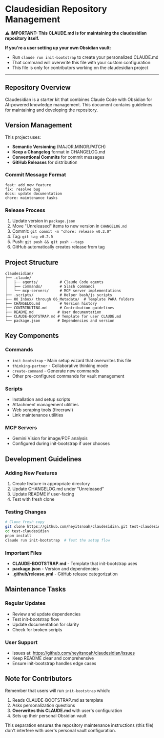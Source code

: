 # Claudesidian Repository Management

**⚠️ IMPORTANT: This CLAUDE.md is for maintaining the claudesidian repository itself.**

**If you're a user setting up your own Obsidian vault:**
- Run `claude run init-bootstrap` to create your personalized CLAUDE.md
- That command will overwrite this file with your custom configuration
- This file is only for contributors working on the claudesidian project

---

## Repository Overview

Claudesidian is a starter kit that combines Claude Code with Obsidian for AI-powered knowledge management. This document contains guidelines for maintaining and developing the repository.

## Version Management

This project uses:
- **Semantic Versioning** (MAJOR.MINOR.PATCH)
- **Keep a Changelog** format in CHANGELOG.md
- **Conventional Commits** for commit messages
- **GitHub Releases** for distribution

### Commit Message Format
```
feat: add new feature
fix: resolve bug
docs: update documentation
chore: maintenance tasks
```

### Release Process
1. Update version in `package.json`
2. Move "Unreleased" items to new version in `CHANGELOG.md`
3. Commit: `git commit -m "chore: release v0.2.0"`
4. Tag: `git tag v0.2.0`
5. Push: `git push && git push --tags`
6. GitHub automatically creates release from tag

## Project Structure

```
claudesidian/
├── .claude/
│   ├── agents/          # Claude Code agents
│   ├── commands/        # Slash commands
│   └── mcp-servers/     # MCP server implementations
├── .scripts/            # Helper bash/js scripts
├── 00_Inbox/ through 06_Metadata/  # Template PARA folders
├── CHANGELOG.md         # Version history
├── CONTRIBUTING.md      # Contribution guidelines
├── README.md           # User documentation
├── CLAUDE-BOOTSTRAP.md # Template for user CLAUDE.md
└── package.json        # Dependencies and version
```

## Key Components

### Commands
- `init-bootstrap` - Main setup wizard that overwrites this file
- `thinking-partner` - Collaborative thinking mode
- `create-command` - Generate new commands
- Other pre-configured commands for vault management

### Scripts
- Installation and setup scripts
- Attachment management utilities
- Web scraping tools (firecrawl)
- Link maintenance utilities

### MCP Servers
- Gemini Vision for image/PDF analysis
- Configured during init-bootstrap if user chooses

## Development Guidelines

### Adding New Features
1. Create feature in appropriate directory
2. Update CHANGELOG.md under "Unreleased"
3. Update README if user-facing
4. Test with fresh clone

### Testing Changes
```bash
# Clone fresh copy
git clone https://github.com/heyitsnoah/claudesidian.git test-claudesidian
cd test-claudesidian
pnpm install
claude run init-bootstrap  # Test the setup flow
```

### Important Files
- **CLAUDE-BOOTSTRAP.md** - Template that init-bootstrap uses
- **package.json** - Version and dependencies
- **.github/release.yml** - GitHub release categorization

## Maintenance Tasks

### Regular Updates
- Review and update dependencies
- Test init-bootstrap flow
- Update documentation for clarity
- Check for broken scripts

### User Support
- Issues at: https://github.com/heyitsnoah/claudesidian/issues
- Keep README clear and comprehensive
- Ensure init-bootstrap handles edge cases

## Note for Contributors

Remember that users will run `init-bootstrap` which:
1. Reads CLAUDE-BOOTSTRAP.md as template
2. Asks personalization questions
3. **Overwrites this CLAUDE.md** with user's configuration
4. Sets up their personal Obsidian vault

This separation ensures the repository maintenance instructions (this file) don't interfere with user's personal vault configuration.